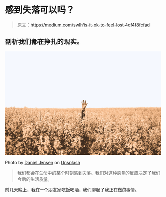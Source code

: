 # 感到失落可以吗？

> 原文：<https://medium.com/swlh/is-it-ok-to-feel-lost-4df4f8fcfad>

## 剖析我们都在挣扎的现实。

![](img/1a717336f5f68f99da29a072bc56358c.png)

Photo by [Daniel Jensen](https://unsplash.com/photos/UDleHDOhBZ8?utm_source=unsplash&utm_medium=referral&utm_content=creditCopyText) on [Unsplash](https://unsplash.com/search/photos/lost?utm_source=unsplash&utm_medium=referral&utm_content=creditCopyText)

> 我们都会在生命中的某个时刻感到失落。我们对这种感觉的反应决定了我们今后的生活质量。

前几天晚上，我在一个朋友家吃饭喝酒，我们聊起了我正在做的事情。